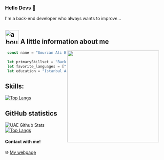 ### Hello Devs 👋

I'm a back-end developer who always wants to improve...

## <img width="45" alt="about" src="https://raw.github.com/elizarov/elizarov/master/about.png"> A little information about me

<img align="right" width="300" src="https://i2.wp.com/allhtaccess.info/wp-content/uploads/2018/03/programming.gif?fit=1281%2C716&ssl=1" />

```js
 const name = "Umurcan Ali Erman"
 
 let primarySkillset = "BackEnd Development"
 let favorite_languages = ["JavaScript", "TypeScript" "NodeJS", "Express"]  
 let education = "Istanbul Arel University Computer Programming"
```

## **Skills:**  

[![Top Langs](https://bucket.umurcan.dev/images/skills.svg)](https://umurcan.dev)

## **GitHub statistics**

![UAE Github Stats](https://github-readme-stats.vercel.app/api?username=uaerman&show_icons=true&theme=radical)
[![Top Langs](https://github-readme-stats.vercel.app/api/top-langs/?username=uaerman&layout=compact&theme=radical)](https://github.com/anuraghazra/github-readme-stats)

#### Contact with me!

🌐 [My webpage](https://umurcan.dev) 
